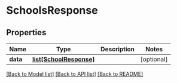 # SchoolsResponse

## Properties
Name | Type | Description | Notes
------------ | ------------- | ------------- | -------------
**data** | [**list[SchoolResponse]**](SchoolResponse.md) |  | [optional] 

[[Back to Model list]](../README.md#documentation-for-models) [[Back to API list]](../README.md#documentation-for-api-endpoints) [[Back to README]](../README.md)


